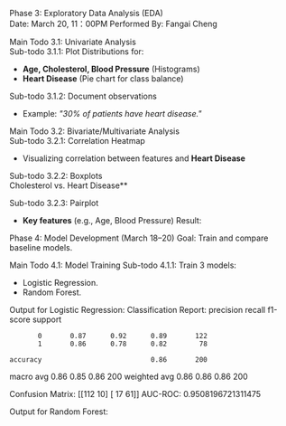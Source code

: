 Phase 3: Exploratory Data Analysis (EDA)  
Date: March 20, 11：00PM Performed By: Fangai Cheng

Main Todo 3.1: Univariate Analysis  
Sub-todo 3.1.1: Plot Distributions for:
- **Age, Cholesterol, Blood Pressure** (Histograms)
- **Heart Disease** (Pie chart for class balance)

Sub-todo 3.1.2: Document observations
- Example: *"30% of patients have heart disease."*

Main Todo 3.2: Bivariate/Multivariate Analysis  
Sub-todo 3.2.1: Correlation Heatmap  
- Visualizing correlation between features and **Heart Disease**  

Sub-todo 3.2.2: Boxplots  
Cholesterol vs. Heart Disease**

Sub-todo 3.2.3: Pairplot  
- **Key features** (e.g., Age, Blood Pressure)
Result: 

Phase 4: Model Development (March 18–20)
Goal: Train and compare baseline models.

Main Todo 4.1: Model Training
Sub-todo 4.1.1: Train 3 models:
- Logistic Regression.
- Random Forest.

Output for Logistic Regression:
Classification Report:
               precision    recall  f1-score   support

           0       0.87      0.92      0.89       122
           1       0.86      0.78      0.82        78

    accuracy                           0.86       200
   macro avg       0.86      0.85      0.86       200
weighted avg       0.86      0.86      0.86       200

Confusion Matrix:
 [[112  10]
 [ 17  61]]
AUC-ROC: 0.9508196721311475


Output for Random Forest:
